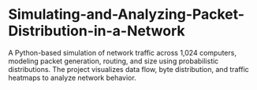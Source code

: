 # Simulating-and-Analyzing-Packet-Distribution-in-a-Network
A Python-based simulation of network traffic across 1,024 computers, modeling packet generation, routing, and size using probabilistic distributions. The project visualizes data flow, byte distribution, and traffic heatmaps to analyze network behavior.
